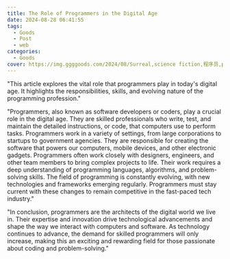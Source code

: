```yaml
---
title: The Role of Programmers in the Digital Age
date: 2024-08-28 06:41:55
tags:
  - Goods
  - Post
  - web
categories:
  - Goods
cover: https://img.ggggoods.com/2024/08/Surreal,science fiction,程序员,programmer,technology,tech,diagrams,renderings,colors_20240830_00001_.png
---
```


"This article explores the vital role that programmers play in today's digital age. It highlights the responsibilities, skills, and evolving nature of the programming profession."

"Programmers, also known as software developers or coders, play a crucial role in the digital age. They are skilled professionals who write, test, and maintain the detailed instructions, or code, that computers use to perform tasks. Programmers work in a variety of settings, from large corporations to startups to government agencies. They are responsible for creating the software that powers our computers, mobile devices, and other electronic gadgets. Programmers often work closely with designers, engineers, and other team members to bring complex projects to life. Their work requires a deep understanding of programming languages, algorithms, and problem-solving skills. The field of programming is constantly evolving, with new technologies and frameworks emerging regularly. Programmers must stay current with these changes to remain competitive in the fast-paced tech industry."

"In conclusion, programmers are the architects of the digital world we live in. Their expertise and innovation drive technological advancements and shape the way we interact with computers and software. As technology continues to advance, the demand for skilled programmers will only increase, making this an exciting and rewarding field for those passionate about coding and problem-solving."
